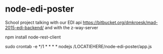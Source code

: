 # node-edi-poster
School project talking with our EDI api https://bitbucket.org/dmkroesk/mad-2015-edi-backend/ and with the z-way-server

npm install node-rest-client


sudo crontab -e
*/1 * * * * nodejs /LOCATIEHERE/node-edi-poster/app.js
